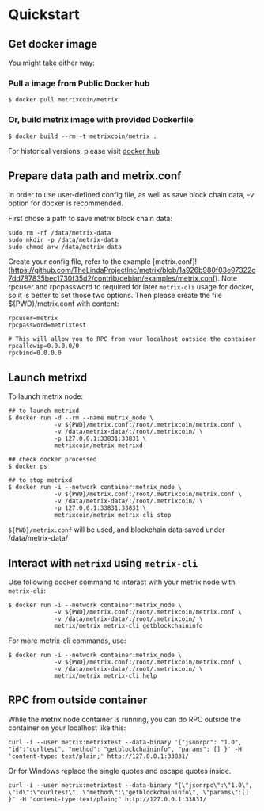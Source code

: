 # Quickstart

## Get docker image

You might take either way:

### Pull a image from Public Docker hub

```
$ docker pull metrixcoin/metrix
```

### Or, build metrix image with provided Dockerfile

```
$ docker build --rm -t metrixcoin/metrix .
```

For historical versions, please visit [docker hub](https://hub.docker.com/r/metrixcoin/metrix/)

## Prepare data path and metrix.conf

In order to use user-defined config file, as well as save block chain data, -v option for docker is recommended.

First chose a path to save metrix block chain data:

```
sudo rm -rf /data/metrix-data
sudo mkdir -p /data/metrix-data
sudo chmod a+w /data/metrix-data
```

Create your config file, refer to the example [metrix.conf]!(https://github.com/TheLindaProjectInc/metrix/blob/1a926b980f03e97322c7dd787835bec1730f35d2/contrib/debian/examples/metrix.conf). Note rpcuser and rpcpassword to required for later `metrix-cli` usage for docker, so it is better to set those two options. Then please create the file ${PWD}/metrix.conf with content:

```
rpcuser=metrix
rpcpassword=metrixtest

# This will allow you to RPC from your localhost outside the container
rpcallowip=0.0.0.0/0
rpcbind=0.0.0.0
```
## Launch metrixd

To launch metrix node:

```
## to launch metrixd
$ docker run -d --rm --name metrix_node \
             -v ${PWD}/metrix.conf:/root/.metrixcoin/metrix.conf \
             -v /data/metrix-data/:/root/.metrixcoin/ \
             -p 127.0.0.1:33831:33831 \
             metrixcoin/metrix metrixd

## check docker processed
$ docker ps

## to stop metrixd
$ docker run -i --network container:metrix_node \
             -v ${PWD}/metrix.conf:/root/.metrixcoin/metrix.conf \
             -v /data/metrix-data/:/root/.metrixcoin/ \
             -p 127.0.0.1:33831:33831 \
             metrixcoin/metrix metrix-cli stop
```

`${PWD}/metrix.conf` will be used, and blockchain data saved under /data/metrix-data/

## Interact with `metrixd` using `metrix-cli`

Use following docker command to interact with your metrix node with `metrix-cli`:

```
$ docker run -i --network container:metrix_node \
             -v ${PWD}/metrix.conf:/root/.metrixcoin/metrix.conf \
             -v /data/metrix-data/:/root/.metrixcoin/ \
             metrix/metrix metrix-cli getblockchaininfo
```

For more metrix-cli commands, use:

```
$ docker run -i --network container:metrix_node \
             -v ${PWD}/metrix.conf:/root/.metrixcoin/metrix.conf \
             -v /data/metrix-data/:/root/.metrixcoin/ \
             metrix/metrix metrix-cli help
```

## RPC from outside container

While the metrix node container is running, you can do RPC outside the container on your localhost like this:

```
curl -i --user metrix:metrixtest --data-binary '{"jsonrpc": "1.0", "id":"curltest", "method": "getblockchaininfo", "params": [] }' -H 'content-type: text/plain;' http://127.0.0.1:33831/
```


Or for Windows replace the single quotes and escape quotes inside.

```
curl -i --user metrix:metrixtest --data-binary "{\"jsonrpc\":\"1.0\", \"id\":\"curltest\", \"method\":\"getblockchaininfo\", \"params\":[] }" -H "content-type:text/plain;" http://127.0.0.1:33831/

```
